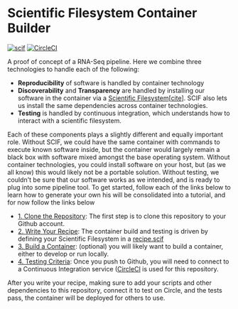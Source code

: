 # Scientific Filesystem Container Builder

[![scif](https://img.shields.io/badge/filesystem-scientific-green.svg?style=for-the-badge)](https://sci-f.github.io)
[![CircleCI](https://circleci.com/gh/vsoch/example.scif.svg?style=svg)](https://circleci.com/gh/vsoch/example.scif)

A proof of concept of a RNA-Seq pipeline. Here we combine three technologies to handle each of the following:

 - **Reproducibility** of software is handled by container technology
 - **Discoverability** and **Transparency** are handled by installing our software in the container via a [Scientific Filesystem](https://sci-f.github.io)[[cite](https://academic.oup.com/gigascience/article/7/5/giy023/4931737#116684246)]. SCIF also lets us install the same dependencies across container technologies.
 - **Testing** is handled by continuous integration, which understands how to interact with a scientific filesystem.

Each of these components plays a slightly different and equally important role. Without SCIF, we could have the same container with commands to execute known software inside, but the container would largely remain a black box with software mixed amongst the base operating system. Without container technologies, you could install software on your host, but (as we all know) this would likely not be a portable solution. Without testing, we couldn't be sure that our software works as we intended, and is ready to plug into some pipeline tool. To get started, follow each of the links below to learn how to generate your own his will be consolidated into a tutorial, and for now follow the links below

 - [1. Clone the Repository](docs/setup.md): The first step is to clone this repository to your Github account.
 - [2. Write Your Recipe](docs/recipes.md): The container build and testing is driven by defining your Scientific Filesystem in a [recipe.scif](recipe.scif)
 - [3. Build a Container](docs/bulid.md): (optional) you will likely want to build a container, either to develop or run locally.
 - [4. Testing Criteria](docs/testing.md): Once you push to Github, you will need to connect to a Continuous Integration service ([CircleCI](https://circleci.com/gh/vsoch/example.scif/) is used for this repository.

After you write your recipe, making sure to add your scripts and other dependencies to this repository, connect it to test on Circle, and the tests pass, the container will be deployed for others to use.
